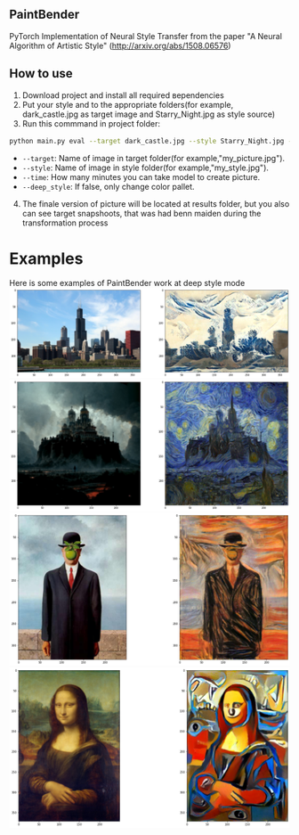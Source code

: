 ## PaintBender
PyTorch Implementation of Neural Style Transfer from the paper "A Neural Algorithm of Artistic Style" (http://arxiv.org/abs/1508.06576)

## How to use
1. Download project and install all required вependencies
2. Put your style and to the appropriate folders(for example, dark_castle.jpg as target image and Starry_Night.jpg as style source)
3. Run this commmand in project folder:
```bash
python main.py eval --target dark_castle.jpg --style Starry_Night.jpg --time 5 --deep_style True
```
* `--target`: Name of image in target folder(for example,"my_picture.jpg").
* `--style`: Name of image in style folder(for example,"my_style.jpg").
* `--time`: How many minutes you can take model to create picture.
* `--deep_style`: If false, only change color pallet.
4. The finale version of picture will be located at results folder, but you also can see target snapshoots, that was had benn maiden during the transformation process
# Examples
Here is some examples of PaintBender work at deep style mode
<img src="https://github.com/MrGelatine/PaintBender/blob/main/results/chicago_new.png" />
<img src="https://github.com/MrGelatine/PaintBender/blob/main/results/dark_castle_new.png" />
<img src="https://github.com/MrGelatine/PaintBender/blob/main/results/human_son_new.png" />
<img src="https://github.com/MrGelatine/PaintBender/blob/main/results/mona_lisa_new.png" />


